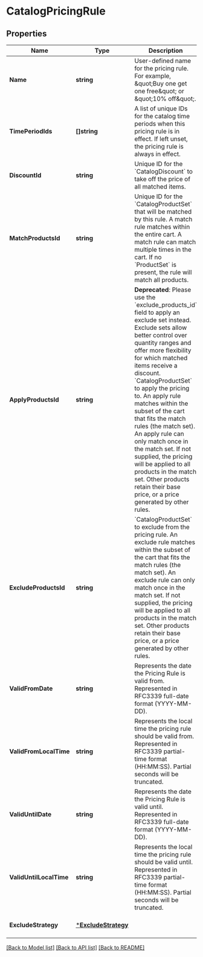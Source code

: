 # CatalogPricingRule

## Properties
Name | Type | Description | Notes
------------ | ------------- | ------------- | -------------
**Name** | **string** | User-defined name for the pricing rule. For example, \&quot;Buy one get one free\&quot; or \&quot;10% off\&quot;. | [optional] [default to null]
**TimePeriodIds** | **[]string** | A list of unique IDs for the catalog time periods when this pricing rule is in effect. If left unset, the pricing rule is always in effect. | [optional] [default to null]
**DiscountId** | **string** | Unique ID for the &#x60;CatalogDiscount&#x60; to take off the price of all matched items. | [optional] [default to null]
**MatchProductsId** | **string** | Unique ID for the &#x60;CatalogProductSet&#x60; that will be matched by this rule. A match rule matches within the entire cart. A match rule can match multiple times in the cart. If no &#x60;ProductSet&#x60; is present, the rule will match all products. | [optional] [default to null]
**ApplyProductsId** | **string** | __Deprecated__: Please use the &#x60;exclude_products_id&#x60; field to apply an exclude set instead. Exclude sets allow better control over quantity ranges and offer more flexibility for which matched items receive a discount.  &#x60;CatalogProductSet&#x60; to apply the pricing to. An apply rule matches within the subset of the cart that fits the match rules (the match set). An apply rule can only match once in the match set. If not supplied, the pricing will be applied to all products in the match set. Other products retain their base price, or a price generated by other rules. | [optional] [default to null]
**ExcludeProductsId** | **string** | &#x60;CatalogProductSet&#x60; to exclude from the pricing rule. An exclude rule matches within the subset of the cart that fits the match rules (the match set). An exclude rule can only match once in the match set. If not supplied, the pricing will be applied to all products in the match set. Other products retain their base price, or a price generated by other rules. | [optional] [default to null]
**ValidFromDate** | **string** | Represents the date the Pricing Rule is valid from. Represented in RFC3339 full-date format (YYYY-MM-DD). | [optional] [default to null]
**ValidFromLocalTime** | **string** | Represents the local time the pricing rule should be valid from. Represented in RFC3339 partial-time format (HH:MM:SS). Partial seconds will be truncated. | [optional] [default to null]
**ValidUntilDate** | **string** | Represents the date the Pricing Rule is valid until. Represented in RFC3339 full-date format (YYYY-MM-DD). | [optional] [default to null]
**ValidUntilLocalTime** | **string** | Represents the local time the pricing rule should be valid until. Represented in RFC3339 partial-time format (HH:MM:SS). Partial seconds will be truncated. | [optional] [default to null]
**ExcludeStrategy** | [***ExcludeStrategy**](ExcludeStrategy.md) |  | [optional] [default to null]

[[Back to Model list]](../README.md#documentation-for-models) [[Back to API list]](../README.md#documentation-for-api-endpoints) [[Back to README]](../README.md)

